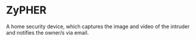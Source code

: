 # ZyPHER
A home security device, which captures the image and video of the intruder and notifies the owner/s via email.
